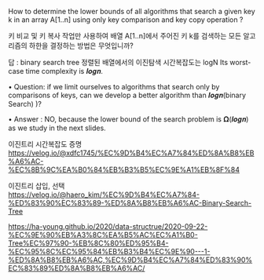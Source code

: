 How to determine the lower bounds of all algorithms that search a given key k in an array A[1..n] using only key comparison and key copy operation ?

키 비교 및 키 복사 작업만 사용하여 배열 A[1..n]에서 주어진 키 k를 검색하는 모든 알고리즘의 하한을 결정하는 방법은 무엇입니까?

답 : binary search tree
정렬된 배열에서의 이진탐색 시간복잡도는 logN
Its worst-case time complexity is 𝒍𝒐𝒈𝒏.

• Question: if we limit ourselves to algorithms that
search only by comparisons of keys, can we develop a
better algorithm than 𝒍𝒐𝒈𝒏(binary Search) )?

• Answer : NO, because the lower bound of the search
problem is 𝛀(𝒍𝒐𝒈𝒏) as we study in the next slides.

이진트리 시간복잡도 증명
https://velog.io/@xdfc1745/%EC%9D%B4%EC%A7%84%ED%8A%B8%EB%A6%AC-%EC%8B%9C%EA%B0%84%EB%B3%B5%EC%9E%A1%EB%8F%84

이진트리 삽입, 선택
https://velog.io/@haero_kim/%EC%9D%B4%EC%A7%84-%ED%83%90%EC%83%89-%ED%8A%B8%EB%A6%AC-Binary-Search-Tree

https://ha-young.github.io/2020/data-structrue/2020-09-22-%EC%9E%90%EB%A3%8C%EA%B5%AC%EC%A1%B0-Tree%EC%97%90-%EB%8C%80%ED%95%B4-%EC%95%8C%EC%95%84%EB%B3%B4%EC%9E%90---1-%ED%8A%B8%EB%A6%AC,%EC%9D%B4%EC%A7%84%ED%83%90%EC%83%89%ED%8A%B8%EB%A6%AC/



